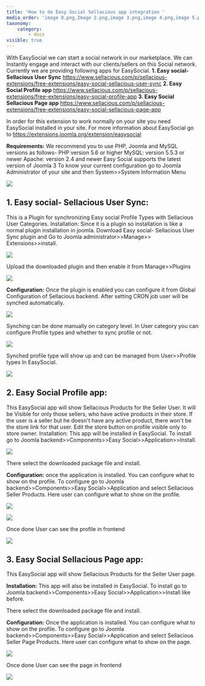 ```yaml
---
title: 'How to do Easy Social Sellacious app integration '
media_order: 'image 0.png,Image 2.png,image 3.png,image 4.png,image 5.png,Image 7.png,image 8.png,image 9.png,image 10.png,image 6.png,image 11.png,image 14.png'
taxonomy:
    category:
        - docs
visible: true
---
```


With EasySocial we can start a social network in our marketplace. We can Instantly engage and interact with our clients/sellers on this Social network. Currently we are providing following apps for EasySocial.
**1. Easy social- Sellacious User Sync** https://www.sellacious.com/p/sellacious-extensions/free-extensions/easy-social-sellacious-user-sync
**2. Easy Social Profile app** https://www.sellacious.com/p/sellacious-extensions/free-extensions/easy-social-profile-app
**3. Easy Social Sellacious Page app** https://www.sellacious.com/p/sellacious-extensions/free-extensions/easy-social-sellacious-page-app

In order for this extension to work normally on your site you need EasySocial installed in your site. For more information about EasySocial go to https://extensions.joomla.org/extension/easysocial

**Requirements:** We recommend you to use PHP, Joomla and MySQL versions as follows-
PHP version 5.6 or higher
MySQL: version 5.5.3 or newer
Apache: version 2.4 and newer
Easy Social supports the latest version of Joomla 3
To know your current configuration go to Joomla Administrator of your site and then System>>System Information Menu

![](image%200.png)

 
 
## 1. Easy social- Sellacious User Sync:
This is a Plugin for synchronizing Easy social Profile Types with Sellacious User Categories. 
Installation: Since it is a plugin so installation is like a normal plugin installation in joomla. Download Easy social- Sellacious User Sync plugin and Go to Joomla administrator>>Manage>> Extensions>>install.

![](Image%202.png)

Upload the downloaded plugin and then enable it from Manage>>Plugins

![](image%203.png)

**Configuration:** Once the plugin is enabled you can configure it from Global Configuration of Sellacious backend. After setting CRON job user will be synched automatically.

![](image%204.png)

Synching can be done manually on category level. In User category you can configure Profile types and whether to sync profile or not.

![](image%205.png)

Synched profile type will show up and can be managed from User>>Profile types In EasySocial.

![](image%206.png)

 
## 2. Easy Social Profile app: 
This EasySocial app will show Sellacious Products for the Seller User. It will be Visible for only those sellers, who have active products in their store. If the user is a seller but he doesn't have any active product, there won't be the store link for that user. Edit the store button on profile visible only to store owner. 
Installation: This app will be installed in EasySocial. To install go to Joomla backend>>Components>>Easy Social>>Application>>Install.

![](Image%207.png)

There select the downloaded package file and install.

**Configuration:** once the application is installed. You can configure what to show on the profile. To configure go to Joomla backend>>Components>>Easy Social>>Application and select Sellacious Seller Products.
Here user can configure what to show on the profile.

![](image%208.png)


![](image%209.png)

Once done User can see the profile in frontend 

![](image%2011.png)

 
## 3. Easy Social Sellacious Page app: 
This EasySocial app will show Sellacious Products for the Seller User page.

**Installation:** This app will also be installed in EasySocial. To install go to Joomla backend>>Components>>Easy Social>>Application>>Install like before.

There select the downloaded  package file and install.

**Configuration:** Once the application is installed. You can configure what to show on the profile. To configure go to Joomla backend>>Components>>Easy Social>>Application and select Sellacious Seller Page Products.
Here user can configure what to show on the  page.

![](image%2010.png)

 Once done User can see the page in frontend
 
 ![](image%2014.png)
 